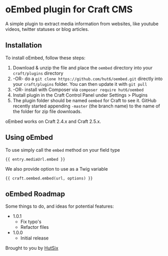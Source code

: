 # oEmbed plugin for Craft CMS

A simple plugin to extract media information from websites, like youtube videos, twitter statuses or blog articles.

## Installation

To install oEmbed, follow these steps:

1. Download & unzip the file and place the `oembed` directory into your `craft/plugins` directory
2.  -OR- do a `git clone https://github.com/hut6/oembed.git` directly into your `craft/plugins` folder.  You can then update it with `git pull`
3.  -OR- install with Composer via `composer require hut6/oembed`
4. Install plugin in the Craft Control Panel under Settings > Plugins
5. The plugin folder should be named `oembed` for Craft to see it.  GitHub recently started appending `-master` (the branch name) to the name of the folder for zip file downloads.

oEmbed works on Craft 2.4.x and Craft 2.5.x.

## Using oEmbed

To use simply call the `embed` method on your field type

    {{ entry.mediaUrl.embed }}
    
We also provide option to use as a Twig variable

    {{ craft.oembed.embed(url, options) }}

## oEmbed Roadmap

Some things to do, and ideas for potential features:

* 1.0.1
	* Fix typo's
	* Refactor files
* 1.0.0
	* Initial release

Brought to you by [HutSix](https://hutsix.com.au)
